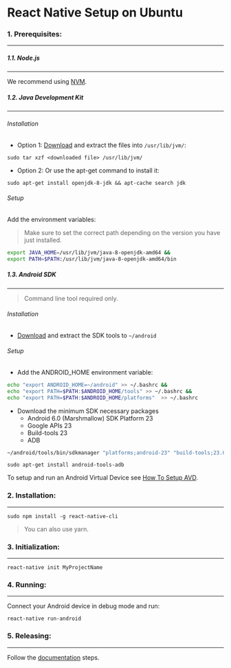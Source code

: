 # React Native Setup on Ubuntu

### 1. Prerequisites:
------
##### 1.1. Node.js
------
 We recommend using [NVM](https://github.com/creationix/nvm).

##### 1.2. Java Development Kit
------
###### Installation
* Option 1: [Download](http://www.oracle.com/technetwork/java/javase/downloads/jdk8-downloads-2133151.html) and extract the files into ```/usr/lib/jvm/```:
```
sudo tar xzf <downloaded file> /usr/lib/jvm/
```
* Option 2: Or use the apt-get command to install it:
```
sudo apt-get install openjdk-8-jdk && apt-cache search jdk
```
###### Setup
Add the environment variables:
> Make sure to set the correct path depending on the version you have just installed.
```sh
export JAVA_HOME=/usr/lib/jvm/java-8-openjdk-amd64 &&
export PATH=$PATH:/usr/lib/jvm/java-8-openjdk-amd64/bin
```
##### 1.3. Android SDK
------
> Command line tool required only.
###### Installation
- [Download](https://developer.android.com/studio/index.html) and extract the SDK tools to ```~/android```
###### Setup
- Add the ANDROID_HOME environment variable:
```sh
echo "export ANDROID_HOME=~/android" >> ~/.bashrc &&
echo "export PATH=$PATH:$ANDROID_HOME/tools" >> ~/.bashrc &&
echo "export PATH=$PATH:$ANDROID_HOME/platforms"  >> ~/.bashrc
```
- Download the minimum SDK necessary packages
  - Android 6.0 (Marshmallow) SDK Platform 23
  - Google APIs 23
  - Build-tools 23
  - ADB
```sh
~/android/tools/bin/sdkmanager "platforms;android-23" "build-tools;23.0.1" "add-ons;addon-google_apis-google-23"
```

```
sudo apt-get install android-tools-adb
```
To setup and run an Android Virtual Device see [How To Setup AVD](docs/AVD-setup-ubuntu).
### 2. Installation:
------
```
sudo npm install -g react-native-cli
```
> You can also use yarn.
### 3. Initialization:
------
```
react-native init MyProjectName
```
### 4. Running:
------
Connect your Android device in debug mode and run:
```
react-native run-android
```
### 5. Releasing:
------
Follow the [documentation](https://facebook.github.io/react-native/docs/signed-apk-android.html) steps.
